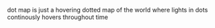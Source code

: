 dot map is just a hovering dotted map of the world where lights in dots continously hovers throughout time
